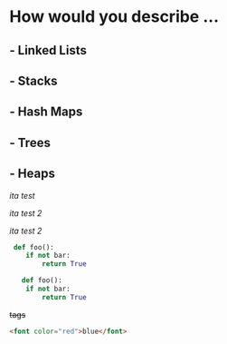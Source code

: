# How would you describe ...

## - Linked Lists
## - Stacks
## - Hash Maps
## - Trees
## - Heaps



*ita test*

_ita test 2_

_ita test
 2_
```Python
 def foo():
    if not bar:
        return True
```

```python
   def foo():
    if not bar:
        return True
```

<del>tags</del>

```html
<font color="red">blue</font>
```
